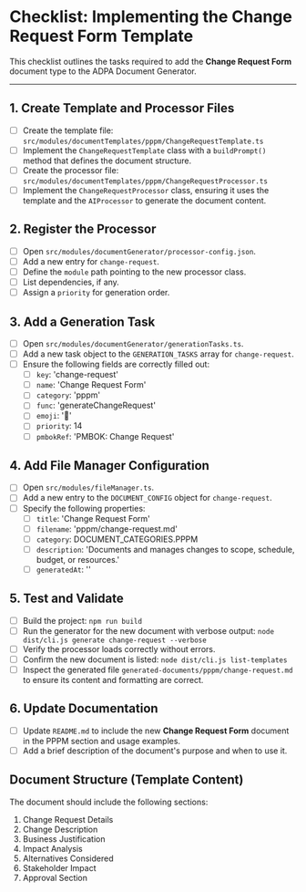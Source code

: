 # Checklist: Implementing the Change Request Form Template

This checklist outlines the tasks required to add the **Change Request Form** document type to the ADPA Document Generator.

---

## 1. Create Template and Processor Files
- [ ] Create the template file: `src/modules/documentTemplates/pppm/ChangeRequestTemplate.ts`
- [ ] Implement the `ChangeRequestTemplate` class with a `buildPrompt()` method that defines the document structure.
- [ ] Create the processor file: `src/modules/documentTemplates/pppm/ChangeRequestProcessor.ts`
- [ ] Implement the `ChangeRequestProcessor` class, ensuring it uses the template and the `AIProcessor` to generate the document content.

## 2. Register the Processor
- [ ] Open `src/modules/documentGenerator/processor-config.json`.
- [ ] Add a new entry for `change-request`.
- [ ] Define the `module` path pointing to the new processor class.
- [ ] List dependencies, if any.
- [ ] Assign a `priority` for generation order.

## 3. Add a Generation Task
- [ ] Open `src/modules/documentGenerator/generationTasks.ts`.
- [ ] Add a new task object to the `GENERATION_TASKS` array for `change-request`.
- [ ] Ensure the following fields are correctly filled out:
  - [ ] `key`: 'change-request'
  - [ ] `name`: 'Change Request Form'
  - [ ] `category`: 'pppm'
  - [ ] `func`: 'generateChangeRequest'
  - [ ] `emoji`: '🔄'
  - [ ] `priority`: 14
  - [ ] `pmbokRef`: 'PMBOK: Change Request'

## 4. Add File Manager Configuration
- [ ] Open `src/modules/fileManager.ts`.
- [ ] Add a new entry to the `DOCUMENT_CONFIG` object for `change-request`.
- [ ] Specify the following properties:
  - [ ] `title`: 'Change Request Form'
  - [ ] `filename`: 'pppm/change-request.md'
  - [ ] `category`: DOCUMENT_CATEGORIES.PPPM
  - [ ] `description`: 'Documents and manages changes to scope, schedule, budget, or resources.'
  - [ ] `generatedAt`: ''

## 5. Test and Validate
- [ ] Build the project: `npm run build`
- [ ] Run the generator for the new document with verbose output: `node dist/cli.js generate change-request --verbose`
- [ ] Verify the processor loads correctly without errors.
- [ ] Confirm the new document is listed: `node dist/cli.js list-templates`
- [ ] Inspect the generated file `generated-documents/pppm/change-request.md` to ensure its content and formatting are correct.

## 6. Update Documentation
- [ ] Update `README.md` to include the new **Change Request Form** document in the PPPM section and usage examples.
- [ ] Add a brief description of the document's purpose and when to use it.

## Document Structure (Template Content)
The document should include the following sections:
1. Change Request Details
2. Change Description
3. Business Justification
4. Impact Analysis
5. Alternatives Considered
6. Stakeholder Impact
7. Approval Section
